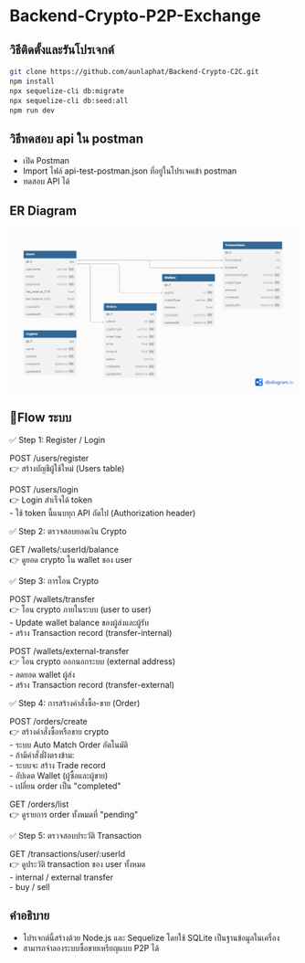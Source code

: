 # Backend-Crypto-P2P-Exchange
## วิธีติดตั้งและรันโปรเจกต์
```bash
git clone https://github.com/aunlaphat/Backend-Crypto-C2C.git
npm install
npx sequelize-cli db:migrate
npx sequelize-cli db:seed:all
npm run dev
```
## วิธีทดสอบ api ใน postman
- เปิด Postman
- Import ไฟล์ api-test-postman.json ที่อยู่ในโปรเจคเข้า postman
- ทดสอบ API ได้ 

## ER Diagram
![ER Diagram](docs/er_diagram.png)

## 📍Flow ระบบ
✅ Step 1: Register / Login

POST /users/register  
👉 สร้างบัญชีผู้ใช้ใหม่ (Users table)

POST /users/login  
👉 Login สำเร็จได้ token  
    - ใช้ token นี้แนบทุก API ถัดไป (Authorization header)

✅ Step 2: ตรวจสอบยอดเงิน Crypto

GET /wallets/:userId/balance  
👉 ดูยอด crypto ใน wallet ของ user

✅ Step 3: การโอน Crypto

POST /wallets/transfer  
👉 โอน crypto ภายในระบบ (user to user)  
    - Update wallet balance ของผู้ส่งและผู้รับ  
    - สร้าง Transaction record (transfer-internal)

POST /wallets/external-transfer  
👉 โอน crypto ออกนอกระบบ (external address)  
    - ลดยอด wallet ผู้ส่ง  
    - สร้าง Transaction record (transfer-external)

✅ Step 4: การสร้างคำสั่งซื้อ-ขาย (Order)

POST /orders/create  
👉 สร้างคำสั่งซื้อหรือขาย crypto  
    - ระบบ Auto Match Order อัตโนมัติ  
    - ถ้ามีคำสั่งฝั่งตรงข้าม:  
        - ระบบจะ สร้าง Trade record  
        - อัปเดต Wallet (ผู้ซื้อและผู้ขาย)  
        - เปลี่ยน order เป็น "completed"

GET /orders/list  
👉 ดูรายการ order ทั้งหมดที่ "pending"

✅ Step 5: ตรวจสอบประวัติ Transaction

GET /transactions/user/:userId  
👉 ดูประวัติ transaction ของ user ทั้งหมด  
    - internal / external transfer  
    - buy / sell


## คำอธิบาย
- โปรเจกต์นี้สร้างด้วย Node.js และ Sequelize โดยใช้ SQLite เป็นฐานข้อมูลในเครื่อง
- สามารถจำลองระบบซื้อขายเหรียญแบบ P2P ได้
